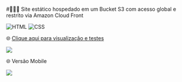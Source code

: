 #👨🏻‍💻 Site estático hospedado em um Bucket S3 com acesso global e restrito via Amazon Cloud Front


![HTML](https://img.shields.io/badge/HTML5-E34F26?style=for-the-badge&logo=html5&logoColor=white&link=https://github.com/diegonery465)
![CSS](https://img.shields.io/badge/CSS3-1572B6?style=for-the-badge&logo=css3&logoColor=white&link=https://github.com/diegonery465)

🌐 [Clique aqui para visualização e testes](https://clone-instagram-srmadruga.netlify.app/) <br>

<img src="https://github.com/diegonery465/Projetos-HTML-CSS-JS/blob/main/FlexCSSInstagram/imgReadGit/imagDesk1.JPG"/>

🌐 Versão Mobile

<img src="https://github.com/diegonery465/Projetos-HTML-CSS-JS/blob/main/FlexCSSInstagram/imgReadGit/imagDesk2.JPG"/>
